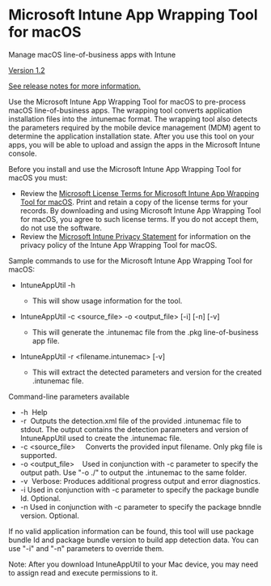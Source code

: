 # Microsoft Intune App Wrapping Tool for macOS
Manage macOS line-of-business apps with Intune

[Version 1.2](https://github.com/msintuneappsdk/intune-app-wrapping-tool-mac/releases/tag/v1.2)

[See release notes for more information.](https://github.com/msintuneappsdk/intune-app-wrapping-tool-mac/releases)

Use the Microsoft Intune App Wrapping Tool for macOS to pre-process macOS line-of-business apps. The wrapping tool converts application installation files into the .intunemac format. The wrapping tool also detects the parameters required by the mobile device management (MDM) agent to determine the application installation state. After you use this tool on your apps, you will be able to upload and assign the apps in the Microsoft Intune console. 

Before you install and use the Microsoft Intune App Wrapping Tool for macOS you must:
* Review the [Microsoft License Terms for Microsoft Intune App Wrapping Tool for macOS](https://github.com/msintuneappsdk/intune-app-wrapping-tool-mac/blob/master/LicenseTerms/Microsoft%20Software%20License%20Terms%20Intune%20App%20Wrapping%20Tool%20for%20macOS%20-%20English.pdf). Print and retain a copy of the license terms for your records. By downloading and using Microsoft Intune App Wrapping Tool for macOS, you agree to such license terms. If you do not accept them, do not use the software.
* Review the [Microsoft Intune Privacy Statement](https://docs.microsoft.com/legal/intune/microsoft-intune-privacy-statement) for information on the privacy policy of the Intune App Wrapping Tool for macOS.

Sample commands to use for the Microsoft Intune App Wrapping Tool for macOS:
* IntuneAppUtil -h
  * This will show usage information for the tool.

* IntuneAppUtil -c <source_file> -o <output_file> [-i] <package bundle Id> [-n] <package bundle version> [-v]
  * This will generate the .intunemac file from the .pkg line-of-business app file.

* IntuneAppUtil -r <filename.intunemac> [-v]
  * This will extract the detected parameters and version for the created .intunemac file.

Command-line parameters available
* -h  Help
* -r  Outputs the detection.xml file of the provided .intunemac file to stdout. The output contains the detection parameters and version of IntuneAppUtil used to create the .intunemac file.
* -c  <source_file>
    Converts the provided input filename. Only pkg file is supported.
* -o  <output_file>    Used in conjunction with -c parameter to specify the output path. Use "-o ./" to output the .intunemac to the same folder.
* -v  Verbose: Produces additional progress output and error diagnostics.
* -i  <package bundle Id>
    Used in conjunction with -c parameter to specify the package bundle Id. Optional.
* -n  <package bundle version>
    Used in conjunction with -c parameter to specify the package bnndle version. Optional.

If no valid application information can be found, this tool will use package bundle Id and package bundle version to build app detection data. You can use "-i" and "-n" parameters to override them.

Note: After you download IntuneAppUtil to your Mac device, you may need to assign read and execute permissions to it.
